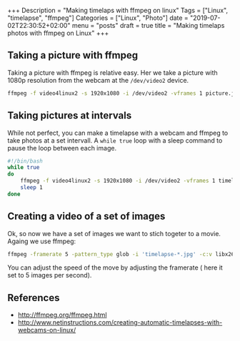 +++
Description = "Making timelaps with ffmpeg on linux"
Tags = ["Linux", "timelapse", "ffmpeg"]
Categories = ["Linux", "Photo"]
date = "2019-07-02T22:30:52+02:00"
menu = "posts"
draft = true
title = "Making timelaps photos with ffmpeg on Linux"
+++
## Taking a picture with ffmpeg
Taking a picture with ffmpeg is relative easy. Her we take a picture with 1080p resolution from the webcam at the `/dev/video2` device.
```bash
ffmpeg -f video4linux2 -s 1920x1080 -i /dev/video2 -vframes 1 picture.jpg
```

## Taking pictures at intervals
While not perfect, you can make a timelapse with a webcam and ffmpeg to take photos at a set intervall. A `while true` loop with a sleep command to pause the loop between each image. 

```bash
#!/bin/bash
while true
do
	ffmpeg -f video4linux2 -s 1920x1080 -i /dev/video2 -vframes 1 timelapse-$(date +%Y-%m-%d-%H-%M-%S).jpg
	sleep 1
done

```

## Creating a video of a set of images
Ok, so now we have a set of images we want to stich togeter to a movie. Againg we use ffmpeg:
```bash
ffmpeg -framerate 5 -pattern_type glob -i 'timelapse-*.jpg' -c:v libx264 -r 30 -pix_fmt yuv420p out.mp4
```

You can adjust the speed of the move by adjusting the framerate ( here it set to 5 images per second).

## References
- http://ffmpeg.org/ffmpeg.html
- http://www.netinstructions.com/creating-automatic-timelapses-with-webcams-on-linux/